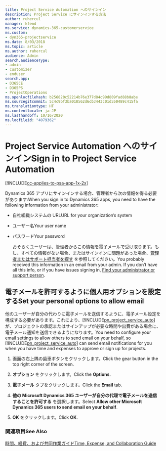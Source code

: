 ```yaml
---
title: Project Service Automation へのサインイン
description: Project Service にサインインする方法
author: ruhercul
manager: kfend
ms.service: dynamics-365-customerservice
ms.custom:
- dyn365-projectservice
ms.date: 8/03/2018
ms.topic: article
ms.author: ruhercul
audience: Admin
search.audienceType:
- admin
- customizer
- enduser
search.app:
- D365CE
- D365PS
- ProjectOperations
ms.openlocfilehash: b256820c52214b76e377d84c99d809fad88b8abe
ms.sourcegitcommit: 5c4c9bf3ba018562d6cb3443c01d550489c415fa
ms.translationtype: HT
ms.contentlocale: ja-JP
ms.lasthandoff: 10/16/2020
ms.locfileid: "4079362"
---
```

# <a name="sign-in-to-project-service-automation"></a><span data-ttu-id="76835-103">Project Service Automation へのサインイン</span><span class="sxs-lookup"><span data-stu-id="76835-103">Sign in to Project Service Automation</span></span>

[!INCLUDE[cc-applies-to-psa-app-1x-2x](../includes/cc-applies-to-psa-app-1x-2x.md)]

<span data-ttu-id="76835-104">Dynamics 365 アプリにサインインする場合、管理者から次の情報を得る必要があります:</span><span class="sxs-lookup"><span data-stu-id="76835-104">When you sign in to Dynamics 365 apps, you need to have the following information from your administrator:</span></span>  
  
- <span data-ttu-id="76835-105">自社組織システムの URL</span><span class="sxs-lookup"><span data-stu-id="76835-105">URL for your organization’s system</span></span>  
  
- <span data-ttu-id="76835-106">ユーザー名</span><span class="sxs-lookup"><span data-stu-id="76835-106">Your user name</span></span>  
  
- <span data-ttu-id="76835-107">パスワード</span><span class="sxs-lookup"><span data-stu-id="76835-107">Your password</span></span>  
  
  <span data-ttu-id="76835-108">おそらくユーザーは、管理者からこの情報を電子メールで受け取ります。もし、すべての情報がない場合、またはサインインに問題があった場合、[管理者またはサポート担当者を探す](https://docs.microsoft.com/dynamics365/customerengagement/on-premises/basics/find-administrator-support) を参照してください。</span><span class="sxs-lookup"><span data-stu-id="76835-108">You probably received this information in an email from your admin. If you don’t have all this info, or if you have issues signing in, [Find your administrator or support person](https://docs.microsoft.com/dynamics365/customerengagement/on-premises/basics/find-administrator-support).</span></span>  
  
## <a name="set-your-personal-options-to-allow-email"></a><span data-ttu-id="76835-109">電子メールを許可するように個人用オプションを設定する</span><span class="sxs-lookup"><span data-stu-id="76835-109">Set your personal options to allow email</span></span>  
 <span data-ttu-id="76835-110">他のユーザーが自分の代わりに電子メールを送信するように、電子メール設定を構成する必要があります。これにより、[!INCLUDE[pn_project_service_auto](../includes/pn-project-service-auto.md)] が、プロジェクトの承認またはサインアップが必要な時間や出費がある場合に、電子メール通知を送信できるようになります。</span><span class="sxs-lookup"><span data-stu-id="76835-110">You need to configure your email settings to allow others to send email on your behalf, so [!INCLUDE[pn_project_service_auto](../includes/pn-project-service-auto.md)] can send email notifications for you when you have time and expenses to approve or sign up for projects.</span></span>  
  
1.  <span data-ttu-id="76835-111">画面の右上隅の歯車ボタンをクリックします。</span><span class="sxs-lookup"><span data-stu-id="76835-111">Click the gear button in the top right corner of the screen.</span></span>  
  
2.  <span data-ttu-id="76835-112">**オプション** をクリックします。</span><span class="sxs-lookup"><span data-stu-id="76835-112">Click the **Options**.</span></span>  
  
3.  <span data-ttu-id="76835-113">**電子メール** タブをクリックします。</span><span class="sxs-lookup"><span data-stu-id="76835-113">Click the **Email** tab.</span></span>  
  
4.  <span data-ttu-id="76835-114">**他の Microsoft Dynamics 365 ユーザーが自分の代理で電子メールを送信することを許可する** を選択します。</span><span class="sxs-lookup"><span data-stu-id="76835-114">Select **Allow other Microsoft Dynamics 365 users to send email on your behalf**.</span></span>  
  
5.  <span data-ttu-id="76835-115">**OK** をクリックします。</span><span class="sxs-lookup"><span data-stu-id="76835-115">Click **OK**.</span></span>  
  
### <a name="see-also"></a><span data-ttu-id="76835-116">関連項目</span><span class="sxs-lookup"><span data-stu-id="76835-116">See Also</span></span>  
 [<span data-ttu-id="76835-117">時間、経費、および共同作業ガイド</span><span class="sxs-lookup"><span data-stu-id="76835-117">Time, Expense, and Collaboration Guide</span></span>](../psa/time-expense-collaboration-guide.md)
